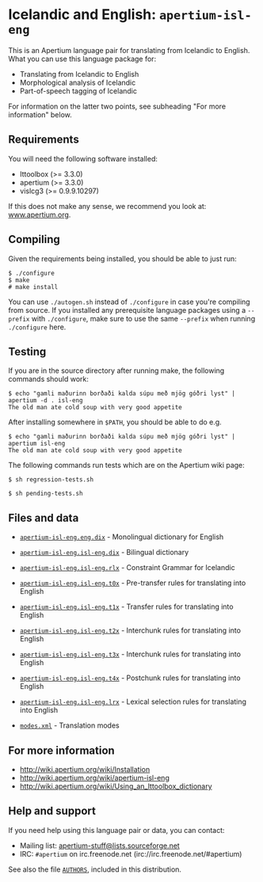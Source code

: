 Icelandic and English: `apertium-isl-eng`
===============================================================================

This is an Apertium language pair for translating from Icelandic to
English. What you can use this language package for:

* Translating from Icelandic to English
* Morphological analysis of Icelandic
* Part-of-speech tagging of Icelandic

For information on the latter two points, see subheading "For more
information" below.

Requirements
-------------------------------------------------------------------------------

You will need the following software installed:

* lttoolbox (>= 3.3.0)
* apertium (>= 3.3.0)
* vislcg3 (>= 0.9.9.10297)

If this does not make any sense, we recommend you look at: www.apertium.org.

Compiling
-------------------------------------------------------------------------------

Given the requirements being installed, you should be able to just run:

```console
$ ./configure
$ make
# make install
```

You can use `./autogen.sh` instead of `./configure` in case you're compiling
from source. If you installed any prerequisite language packages using a
`--prefix` with `./configure`, make sure to use the same `--prefix` when running
`./configure` here.

Testing
-------------------------------------------------------------------------------

If you are in the source directory after running make, the following
commands should work:

```console
$ echo "gamli maðurinn borðaði kalda súpu með mjög góðri lyst" | apertium -d . isl-eng
The old man ate cold soup with very good appetite
```

After installing somewhere in `$PATH`, you should be able to do e.g.

```console
$ echo "gamli maðurinn borðaði kalda súpu með mjög góðri lyst" | apertium isl-eng
The old man ate cold soup with very good appetite
```

The following commands run tests which are on the Apertium wiki page:

`$ sh regression-tests.sh`

`$ sh pending-tests.sh`

Files and data
-------------------------------------------------------------------------------
* [`apertium-isl-eng.eng.dix`](apertium-isl-eng.eng.dix) - Monolingual dictionary for English

* [`apertium-isl-eng.isl-eng.dix`](apertium-isl-eng.isl-eng.dix) - Bilingual dictionary

* [`apertium-isl-eng.isl-eng.rlx`](apertium-isl-eng.isl-eng.rlx) - Constraint Grammar for Icelandic
* [`apertium-isl-eng.isl-eng.t0x`](apertium-isl-eng.isl-eng.t0x) - Pre-transfer rules for translating into English
* [`apertium-isl-eng.isl-eng.t1x`](apertium-isl-eng.isl-eng.t1x) - Transfer rules for translating into English
* [`apertium-isl-eng.isl-eng.t2x`](apertium-isl-eng.isl-eng.t2x) - Interchunk rules for translating into English
* [`apertium-isl-eng.isl-eng.t3x`](apertium-isl-eng.isl-eng.t3x) - Interchunk rules for translating into English
* [`apertium-isl-eng.isl-eng.t4x`](apertium-isl-eng.isl-eng.t4x) - Postchunk rules for translating into English
* [`apertium-isl-eng.isl-eng.lrx`](apertium-isl-eng.isl-eng.lrx) - Lexical selection rules for translating into English

* [`modes.xml`](modes.xml) - Translation modes

For more information
-------------------------------------------------------------------------------

* http://wiki.apertium.org/wiki/Installation
* http://wiki.apertium.org/wiki/apertium-isl-eng
* http://wiki.apertium.org/wiki/Using_an_lttoolbox_dictionary

Help and support
-------------------------------------------------------------------------------

If you need help using this language pair or data, you can contact:

* Mailing list: apertium-stuff@lists.sourceforge.net
* IRC: `#apertium` on irc.freenode.net (irc://irc.freenode.net/#apertium)

See also the file [`AUTHORS`](AUTHORS), included in this distribution.
